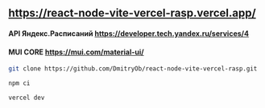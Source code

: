 ## https://react-node-vite-vercel-rasp.vercel.app/
#### API Яндекс.Расписаний https://developer.tech.yandex.ru/services/4
#### MUI CORE https://mui.com/material-ui/
```sh
git clone https://github.com/DmitryOb/react-node-vite-vercel-rasp.git
```
```sh
npm ci
```
```sh
vercel dev
```
